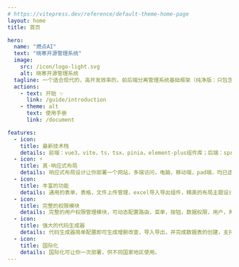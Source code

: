 ```yaml
---
# https://vitepress.dev/reference/default-theme-home-page
layout: home
title: 首页

hero:
  name: "燃点AI"
  text: "晓寒开源管理系统"
  image:
    src: /icon/logo-light.svg
    alt: 晓寒开源管理系统
  tagline: 一个适合现代的，高开发效率的，前后端分离管理系统基础框架（纯净版：只包含管理系统的核心功能，可快速应用无需删除代码）
  actions:
    - text: 开始 ✨
      link: /guide/introduction
    - theme: alt
      text: 使用手册
      link: /document

features:
  - icon: 
    title: 最新技术栈
    details: 前端：vue3，vite，ts，tsx，pinia，element-plus组件库；后端：springboot3，springcloud，springcloudalibaba微服务架构
  - icon: ⚡️
    title: 真·响应式布局
    details: 响应式布局设计让你部署一个网站，多端访问，电脑，移动端，pad端，均已适配
  - icon: ️
    title: 丰富的功能
    details: 通用的表单，表格，文件上传管理，excel导入导出组件，精美的布局主题设计，支持暗黑主题
  - icon: 
    title: 完整的权限模块
    details: 完整的用户权限管理模块，可动态配置路由，菜单，按钮，数据权限，用户，角色，岗位，用户组。
  - icon: 
    title: 强大的代码生成器
    details: 代码生成器简单配置即可生成增删改查，导入导出，并完成数据表的创建，支持直接生成至项目路径，无需任何额外操作，极大加快开发效率。
  - icon: 
    title: 国际化
    details: 国际化可让你一次部署，供不同国家地区使用。
---
```

